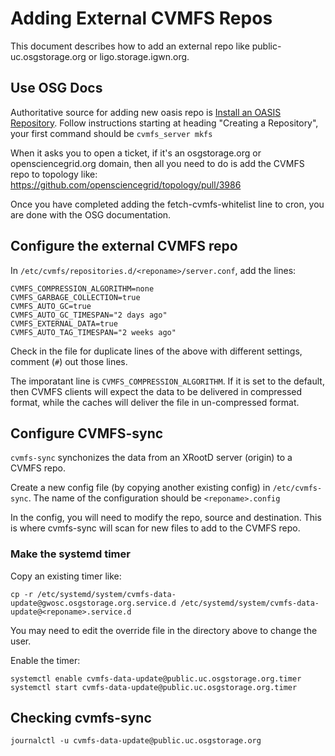 Adding External CVMFS Repos
===========================

This document describes how to add an external repo like public-uc.osgstorage.org or ligo.storage.igwn.org.

## Use OSG Docs
Authoritative source for adding new oasis repo is [Install an OASIS Repository](https://osg-htc.org/docs/data/external-oasis-repos/).  Follow instructions starting at heading "Creating a Repository", your first command should be `cvmfs_server mkfs`

When it asks you to open a ticket, if it's an osgstorage.org or opensciencegrid.org domain, then all you need to do is add the CVMFS repo to topology like: https://github.com/opensciencegrid/topology/pull/3986 

Once you have completed adding the fetch-cvmfs-whitelist line to cron, you are done with the OSG documentation.

## Configure the external CVMFS repo

In `/etc/cvmfs/repositories.d/<reponame>/server.conf`, add the lines:
```
CVMFS_COMPRESSION_ALGORITHM=none
CVMFS_GARBAGE_COLLECTION=true
CVMFS_AUTO_GC=true
CVMFS_AUTO_GC_TIMESPAN="2 days ago"
CVMFS_EXTERNAL_DATA=true
CVMFS_AUTO_TAG_TIMESPAN="2 weeks ago"
```
Check in the file for duplicate lines of the above with different settings, comment (`#`) out those lines.

The imporatant line is `CVMFS_COMPRESSION_ALGORITHM`.  If it is set to the default, then CVMFS clients will expect the data to be delivered in compressed format, while the caches will deliver the file in un-compressed format.

## Configure CVMFS-sync

`cvmfs-sync` synchonizes the data from an XRootD server (origin) to a CVMFS repo.

Create a new config file (by copying another existing config) in `/etc/cvmfs-sync`.  The name of the configuration should be `<reponame>.config`

In the config, you will need to modify the repo, source and destination.  This is where cvmfs-sync will scan for new files to add to the CVMFS repo.

### Make the systemd timer
Copy an existing timer like:
```
cp -r /etc/systemd/system/cvmfs-data-update@gwosc.osgstorage.org.service.d /etc/systemd/system/cvmfs-data-update@<reponame>.service.d
```
You may need to edit the override file in the directory above to change the user.

Enable the timer:
```
systemctl enable cvmfs-data-update@public.uc.osgstorage.org.timer
systemctl start cvmfs-data-update@public.uc.osgstorage.org.timer
```

## Checking cvmfs-sync
```
journalctl -u cvmfs-data-update@public.uc.osgstorage.org
```

